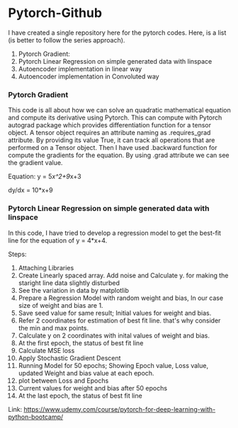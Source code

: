 # Pytorch-Github

I have created a single repository here for the pytorch codes.
Here, is a list (is better to follow the series approach).
1. Pytorch Gradient:
2. Pytorch Linear Regression on simple generated data with linspace
3. Autoencoder implementation in linear way
4. Autoencoder implementation in Convoluted way


### Pytorch Gradient
This code is all about how we can solve an quadratic mathematical equation and compute its derivative using Pytorch. This can compute with Pytorch autograd package which provides differentiation function for a tensor object. A tensor object requires an attribute naming as .requires_grad attribute. By providing its value True, it can track all operations that are performed on a Tensor object. Then I have used .backward function for compute the gradients for the equation. By using .grad attribute we can see the gradient value.

Equation: y = 5*x^2+9*x+3

dy/dx = 10*x+9
  
### Pytorch Linear Regression on simple generated data with linspace
In this code, I have tried to develop a regression model to get the best-fit line for the equation of y = 4*x+4.

Steps:
1. Attaching Libraries
2. Create Linearly spaced array. Add noise and Calculate y. for making the staright line data slightly disturbed 
3. See the variation in data by matplotlib
4. Prepare a Regression Model with random weight and bias, In our case size of weight and bias are 1.
5. Save seed value for same result; Initial values for weight and bias.
6. Refer 2 coordinates for estimation of best fit line. that's why consider the min and max points.
7. Calculate y on 2 coordinates with inital values of weight and bias.
8. At the first epoch, the status of best fit line
9. Calculate MSE loss
10. Apply Stochastic Gradient Descent
11. Running Model for 50 epochs; Showing Epoch value, Loss value, updated Weight and bias value at each epoch. 
12. plot between Loss and Epochs
13. Current values for weight and bias after 50 epochs
14. At the last epoch, the status of best fit line


Link: 
https://www.udemy.com/course/pytorch-for-deep-learning-with-python-bootcamp/
